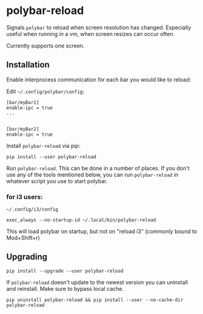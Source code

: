 # polybar-reload

Signals `polybar` to reload when screen resolution has changed. Especially useful
when running in a vm, when screen resizes can occur often.

Currently supports one screen.

## Installation

Enable interprocess communication for each bar you would like to reload:

Edit `~/.config/polybar/config`:

```
[bar/myBar1]
enable-ipc = true
...


[bar/myBar2]
enable-ipc = true
```

Install `polybar-reload` via pip:

`pip install --user polybar-reload`


Run `polybar-reload`. This can be done in a number of places. If you don't use
any of the tools mentioned below, you can run `polybar-reload` in whatever script
you use to start polybar.

### for i3 users:

`~/.config/i3/config`

```
exec_always --no-startup-id ~/.local/bin/polybar-reload
```

This will load polybar on startup, but not on "reload i3" (commonly bound to Mod+Shift+r)

## Upgrading

`pip install --upgrade --user polybar-reload`

If `polybar-reload` doesn't update to the newest version you can uninstall and reinstall.
Make sure to bypass local cache.

`pip uninstall polybar-reload && pip install --user --no-cache-dir polybar-reload`
